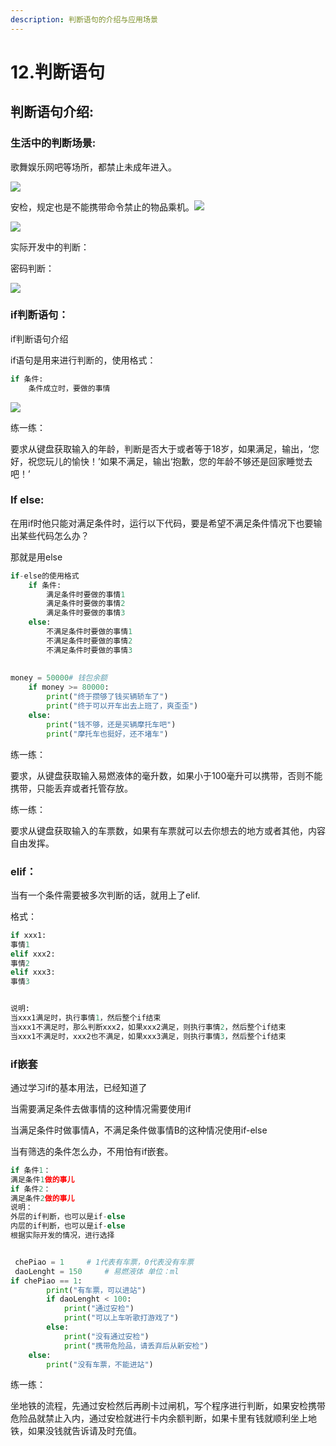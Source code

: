 ```yaml
---
description: 判断语句的介绍与应用场景
---
```


# 12.判断语句

## **判断语句介绍:**

### **生活中的判断场景:**

歌舞娱乐网吧等场所，都禁止未成年进入。

![](.gitbook/assets/true.jpg)



安检，规定也是不能携带命令禁止的物品乘机。![](file:///C:\Users\ADMINI~1\AppData\Local\Temp\ksohtml\wpsC4.tmp.png)

![](.gitbook/assets/0023aeaa5774135718e802.jpg)

实际开发中的判断：

密码判断：

![](.gitbook/assets/po-jie.jpg)

### if判断语句：

if判断语句介绍

if语句是用来进行判断的，使用格式：

```python
if 条件:
    条件成立时，要做的事情
```

![](.gitbook/assets/300..png)

练一练：

要求从键盘获取输入的年龄，判断是否大于或者等于18岁，如果满足，输出，‘您好，祝您玩儿的愉快！’如果不满足，输出‘抱歉，您的年龄不够还是回家睡觉去吧！’

### If else:

在用if时他只能对满足条件时，运行以下代码，要是希望不满足条件情况下也要输出某些代码怎么办？

那就是用else

```python
if-else的使用格式
    if 条件:
        满足条件时要做的事情1
        满足条件时要做的事情2
        满足条件时要做的事情3
    else:
        不满足条件时要做的事情1
        不满足条件时要做的事情2
        不满足条件时要做的事情3
        
        
money = 50000# 钱包余额
    if money >= 80000:
        print("终于攒够了钱买辆轿车了")
        print("终于可以开车出去上班了，爽歪歪")
    else:
        print("钱不够，还是买辆摩托车吧")
        print("摩托车也挺好，还不堵车")
```

练一练：

要求，从键盘获取输入易燃液体的毫升数，如果小于100毫升可以携带，否则不能携带，只能丢弃或者托管存放。

练一练：

要求从键盘获取输入的车票数，如果有车票就可以去你想去的地方或者其他，内容自由发挥。

### elif：

当有一个条件需要被多次判断的话，就用上了elif.

  格式：

```python
if xxx1:
事情1
elif xxx2:
事情2
elif xxx3:
事情3


说明:
当xxx1满足时，执行事情1，然后整个if结束
当xxx1不满足时，那么判断xxx2，如果xxx2满足，则执行事情2，然后整个if结束
当xxx1不满足时，xxx2也不满足，如果xxx3满足，则执行事情3，然后整个if结束
```



### if嵌套

通过学习if的基本用法，已经知道了

当需要满足条件去做事情的这种情况需要使用if

当满足条件时做事情A，不满足条件做事情B的这种情况使用if-else

   当有筛选的条件怎么办，不用怕有if嵌套。

```python
if 条件1：
满足条件1做的事儿
if 条件2：
满足条件2做的事儿
说明：
外层的if判断，也可以是if-else
内层的if判断，也可以是if-else
根据实际开发的情况，进行选择


 chePiao = 1     # 1代表有车票，0代表没有车票
 daoLenght = 150     # 易燃液体 单位：ml
if chePiao == 1:
        print("有车票，可以进站")
        if daoLenght < 100:
            print("通过安检")
            print("可以上车听歌打游戏了")
        else:
            print("没有通过安检")
            print("携带危险品，请丢弃后从新安检")
    else:
        print("没有车票，不能进站")
```

练一练：

坐地铁的流程，先通过安检然后再刷卡过闸机，写个程序进行判断，如果安检携带危险品就禁止入内，通过安检就进行卡内余额判断，如果卡里有钱就顺利坐上地铁，如果没钱就告诉请及时充值。

